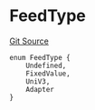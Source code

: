 # FeedType
[Git Source](https://github.com/provisorDAO/arcanum-contracts/blob/3dfff3148182d4dfe6804e525ac556b83c05da71/src/lib/Price.sol)


```solidity
enum FeedType {
    Undefined,
    FixedValue,
    UniV3,
    Adapter
}
```

